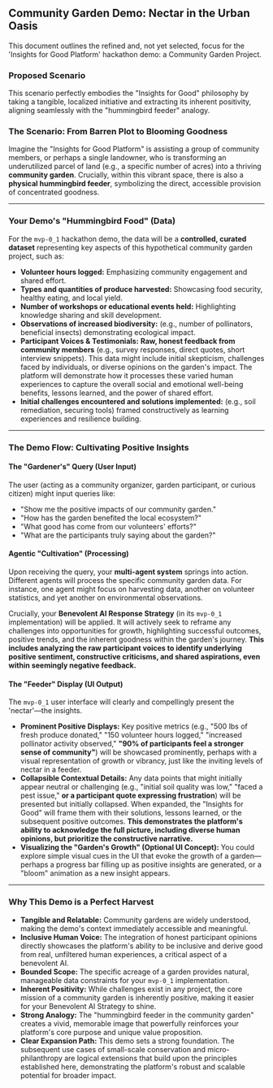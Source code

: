## Community Garden Demo: Nectar in the Urban Oasis

This document outlines the refined and, not yet selected, focus for the 'Insights for Good Platform' hackathon demo: a Community Garden Project.

### Proposed Scenario

This scenario perfectly embodies the "Insights for Good" philosophy by taking a tangible, localized initiative and extracting its inherent positivity, aligning seamlessly with the "hummingbird feeder" analogy.

### The Scenario: From Barren Plot to Blooming Goodness

Imagine the "Insights for Good Platform" is assisting a group of community members, or perhaps a single landowner, who is transforming an underutilized parcel of land (e.g., a specific number of acres) into a thriving **community garden**. Crucially, within this vibrant space, there is also a **physical hummingbird feeder**, symbolizing the direct, accessible provision of concentrated goodness.

---

### Your Demo's "Hummingbird Food" (Data)

For the `mvp-0_1` hackathon demo, the data will be a **controlled, curated dataset** representing key aspects of this hypothetical community garden project, such as:

* **Volunteer hours logged:** Emphasizing community engagement and shared effort.
* **Types and quantities of produce harvested:** Showcasing food security, healthy eating, and local yield.
* **Number of workshops or educational events held:** Highlighting knowledge sharing and skill development.
* **Observations of increased biodiversity:** (e.g., number of pollinators, beneficial insects) demonstrating ecological impact.
* **Participant Voices & Testimonials:** **Raw, honest feedback from community members** (e.g., survey responses, direct quotes, short interview snippets). This data might include initial skepticism, challenges faced by individuals, or diverse opinions on the garden's impact. The platform will demonstrate how it processes these varied human experiences to capture the overall social and emotional well-being benefits, lessons learned, and the power of shared effort.
* **Initial challenges encountered and solutions implemented:** (e.g., soil remediation, securing tools) framed constructively as learning experiences and resilience building.

---

### The Demo Flow: Cultivating Positive Insights

#### The "Gardener's" Query (User Input)

The user (acting as a community organizer, garden participant, or curious citizen) might input queries like:

* "Show me the positive impacts of our community garden."
* "How has the garden benefited the local ecosystem?"
* "What good has come from our volunteers' efforts?"
* "What are the participants truly saying about the garden?"

#### Agentic "Cultivation" (Processing)

Upon receiving the query, your **multi-agent system** springs into action. Different agents will process the specific community garden data. For instance, one agent might focus on harvesting data, another on volunteer statistics, and yet another on environmental observations.

Crucially, your **Benevolent AI Response Strategy** (in its `mvp-0_1` implementation) will be applied. It will actively seek to reframe any challenges into opportunities for growth, highlighting successful outcomes, positive trends, and the inherent goodness within the garden's journey. **This includes analyzing the raw participant voices to identify underlying positive sentiment, constructive criticisms, and shared aspirations, even within seemingly negative feedback.**

#### The "Feeder" Display (UI Output)

The `mvp-0_1` user interface will clearly and compellingly present the 'nectar'—the insights.

* **Prominent Positive Displays:** Key positive metrics (e.g., "500 lbs of fresh produce donated," "150 volunteer hours logged," "increased pollinator activity observed," **"90% of participants feel a stronger sense of community"**) will be showcased prominently, perhaps with a visual representation of growth or vibrancy, just like the inviting levels of nectar in a feeder.
* **Collapsible Contextual Details:** Any data points that might initially appear neutral or challenging (e.g., "initial soil quality was low," "faced a pest issue," **or a participant quote expressing frustration**) will be presented but initially collapsed. When expanded, the "Insights for Good" will frame them with their solutions, lessons learned, or the subsequent positive outcomes. **This demonstrates the platform's ability to acknowledge the full picture, including diverse human opinions, but prioritize the constructive narrative.**
* **Visualizing the "Garden's Growth" (Optional UI Concept):** You could explore simple visual cues in the UI that evoke the growth of a garden—perhaps a progress bar filling up as positive insights are generated, or a "bloom" animation as a new insight appears.

---

### Why This Demo is a Perfect Harvest

* **Tangible and Relatable:** Community gardens are widely understood, making the demo's context immediately accessible and meaningful.
* **Inclusive Human Voice:** The integration of honest participant opinions directly showcases the platform's ability to be inclusive and derive good from real, unfiltered human experiences, a critical aspect of a benevolent AI.
* **Bounded Scope:** The specific acreage of a garden provides natural, manageable data constraints for your `mvp-0_1` implementation.
* **Inherent Positivity:** While challenges exist in any project, the core mission of a community garden is inherently positive, making it easier for your Benevolent AI Strategy to shine.
* **Strong Analogy:** The "hummingbird feeder in the community garden" creates a vivid, memorable image that powerfully reinforces your platform's core purpose and unique value proposition.
* **Clear Expansion Path:** This demo sets a strong foundation. The subsequent use cases of small-scale conservation and micro-philanthropy are logical extensions that build upon the principles established here, demonstrating the platform's robust and scalable potential for broader impact.
